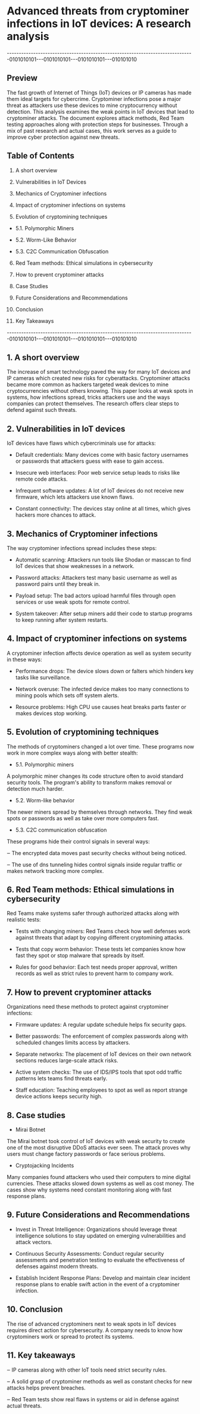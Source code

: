 
# Advanced threats from cryptominer infections in IoT devices: A research analysis

------------------------------------------------------------------------------0101010101---0101010101---0101010101---010101010

## Preview 

The fast growth of Internet of Things (IoT) devices or IP cameras has made them ideal targets for cybercrime. 
Cryptominer infections pose a major threat as attackers use these devices to mine cryptocurrency without detection. 
This analysis examines the weak points in IoT devices that lead to cryptominer attacks. 
The document explores attack methods, Red Team testing approaches along with protection steps for businesses. 
Through a mix of past research and actual cases, this work serves as a guide to improve cyber protection against 
new threats.




## Table of Contents

1. A short overview

2. Vulnerabilities in IoT Devices
  
3. Mechanics of Cryptominer infections

4. Impact of cryptominer infections on systems

5. Evolution of cryptomining techniques 

- 5.1. Polymorphic Miners

- 5.2. Worm-Like Behavior

- 5.3. C2C Communication Obfuscation

6. Red Team methods: Ethical simulations in cybersecurity

7. How to prevent cryptominer attacks

8. Case Studies

9. Future Considerations and Recommendations

10. Conclusion

11. Key Takeaways

------------------------------------------------------------------------------0101010101---0101010101---0101010101---010101010

## 1. A short overview

The increase of smart technology paved the way for many IoT devices and IP cameras which created new risks for cyberattacks.
Cryptominer attacks became more common as hackers targeted weak devices to mine cryptocurrencies without others knowing. 
This paper looks at weak spots in systems, how infections spread, tricks attackers use and the ways companies 
can protect themselves. The research offers clear steps to defend against such threats.

## 2. Vulnerabilities in IoT devices

IoT devices have flaws which cybercriminals use for attacks:

- Default credentials: Many devices come with basic factory usernames or passwords that attackers guess with ease to gain access.

- Insecure web interfaces: Poor web service setup leads to risks like remote code attacks.

- Infrequent software updates: A lot of IoT devices do not receive new firmware, which lets attackers use known flaws.

- Constant connectivity: The devices stay online at all times, which gives hackers more chances to attack.

## 3. Mechanics of Cryptominer infections

The way cryptominer infections spread includes these steps:

- Automatic scanning:
Attackers run tools like Shodan or masscan to find IoT devices that show weaknesses in a network.

- Password attacks:
Attackers test many basic username as well as password pairs until they break in.

- Payload setup:
The bad actors upload harmful files through open services or use weak spots for remote control.

- System takeover:
After setup miners add their code to startup programs to keep running after system restarts.

## 4. Impact of cryptominer infections on systems

A cryptominer infection affects device operation as well as system security in these ways:

- Performance drops: The device slows down or falters which hinders key tasks like surveillance.

- Network overuse: The infected device makes too many connections to mining pools which sets off system alerts.

- Resource problems: High CPU use causes heat breaks parts faster or makes devices stop working.

## 5. Evolution of cryptomining techniques

The methods of cryptominers changed a lot over time. These programs now work in more complex ways along with better stealth:

- 5.1. Polymorphic miners

A polymorphic miner changes its code structure often to avoid standard security tools. The program's ability to transform makes removal or detection much harder.

- 5.2. Worm-like behavior

The newer miners spread by themselves through networks. They find weak spots or passwords as well as take over more computers fast.

- 5.3. C2C communication obfuscation

These programs hide their control signals in several ways:

‒ The encrypted data moves past security checks without being noticed.

‒ The use of dns tunneling hides control signals inside regular traffic or makes network tracking more complex.

## 6. Red Team methods: Ethical simulations in cybersecurity

Red Teams make systems safer through authorized attacks along with realistic tests:

- Tests with changing miners: Red Teams check how well defenses work against threats that adapt by copying different cryptomining attacks.

- Tests that copy worm behavior: These tests let companies know how fast they spot or stop malware that spreads by itself.

- Rules for good behavior: Each test needs proper approval, written records as well as strict rules to prevent harm to company work.

## 7. How to prevent cryptominer attacks

Organizations need these methods to protect against cryptominer infections:

- Firmware updates: A regular update schedule helps fix security gaps.

- Better passwords: The enforcement of complex passwords along with scheduled changes limits access by attackers.

- Separate networks: The placement of IoT devices on their own network sections reduces large-scale attack risks.

- Active system checks: The use of IDS/IPS tools that spot odd traffic patterns lets teams find threats early.

- Staff education: Teaching employees to spot as well as report strange device actions keeps security high.

## 8. Case studies

- Mirai Botnet
 
The Mirai botnet took control of IoT devices with weak security to create one of the most disruptive DDoS attacks ever seen. The attack proves why users must change factory passwords or face serious problems.

- Cryptojacking Incidents

Many companies found attackers who used their computers to mine digital currencies. These attacks slowed down systems as well as cost money. The cases show why systems need constant monitoring along with fast response plans.

## 9. Future Considerations and Recommendations

- Invest in Threat Intelligence: Organizations should leverage threat intelligence solutions to stay updated on emerging vulnerabilities and attack vectors.

- Continuous Security Assessments: Conduct regular security assessments and penetration testing to evaluate the effectiveness of defenses against modern threats.

- Establish Incident Response Plans: Develop and maintain clear incident response plans to enable swift action in the event of a cryptominer infection.

## 10. Conclusion

The rise of advanced cryptominers next to weak spots in IoT devices requires direct action for cybersecurity. A company needs to know how cryptominers work or spread to protect its systems.

## 11. Key takeaways

‒ IP cameras along with other IoT tools need strict security rules.

‒ A solid grasp of cryptominer methods as well as constant checks for new attacks helps prevent breaches.

‒ Red Team tests show real flaws in systems or aid in defense against actual threats.

